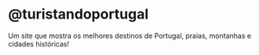 # @turistandoportugal

Um site que mostra os melhores destinos de Portugal, praias, montanhas e cidades históricas!